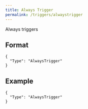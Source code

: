 ```yaml
---
title: Always Trigger
permalink: /triggers/alwaystrigger
---
```


Always triggers

## Format

~~~
{
  "Type": "AlwaysTrigger"
}
~~~

## Example

~~~
{
  "Type": "AlwaysTrigger"
}
~~~
